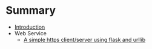 # Summary

* [Introduction](README.md)
* Web Service
    * [A simple https client/server using flask and urllib](web-service/https-using-flask-urllib.md)

